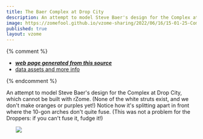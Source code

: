 ```yaml
---
title: The Baer Complex at Drop City
description: An attempt to model Steve Baer's design for the Complex at Drop City.
image: https://zomefool.github.io/vzome-sharing/2022/06/16/15-01-25-Complex/Complex.png
published: true
layout: vzome
---
```


{% comment %}
 - [***web page generated from this source***](<https://zomefool.github.io/vzome-sharing/2022/06/16/Complex-15-01-25.html>)
 - [data assets and more info](<https://github.com/zomefool/vzome-sharing/tree/main/2022/06/16/15-01-25-Complex/>)
 
{% endcomment %}

An attempt to model Steve Baer's design for the Complex at Drop City,
which cannot be built with rZome.
(None of the white struts exist, and we don't make oranges or purples yet!)
Notice how it's splitting apart in front where the 10-gon arches don't quite fuse.
(This was not a problem for the Droppers: if you can't fuse it, fudge it!)

<vzome-viewer style="width: 87%; height: 60vh; margin: 5%"
       src="https://zomefool.github.io/vzome-sharing/2022/06/16/15-01-25-Complex/Complex.vZome" >
  <img src="https://zomefool.github.io/vzome-sharing/2022/06/16/15-01-25-Complex/Complex.png" />
</vzome-viewer>
